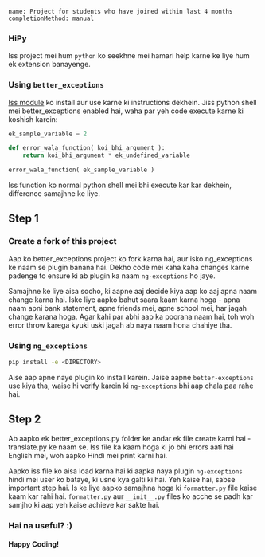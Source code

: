 ```ngMeta
name: Project for students who have joined within last 4 months
completionMethod: manual
```

### HiPy

Iss project mei hum `python` ko seekhne mei hamari help karne ke liye hum ek extension banayenge.

### Using `better_exceptions`
[Iss module](https://github.com/Qix-/better-exceptions) ko install aur use karne ki instructions dekhein.
Jiss python shell mei better_exceptions enabled hai, waha par yeh code execute karne ki koshish karein:

```python
ek_sample_variable = 2

def error_wala_function( koi_bhi_argument ):
    return koi_bhi_argument * ek_undefined_variable

error_wala_function( ek_sample_variable )
```

Iss function ko normal python shell mei bhi execute kar kar dekhein, difference samajhne ke liye.

## Step 1
### Create a fork of this project
Aap ko better_exceptions project ko fork karna hai, aur isko ng_exceptions ke naam se plugin banana hai. Dekho code mei kaha kaha changes karne padenge to ensure ki ab plugin ka naam `ng-exceptions` ho jaye.

Samajhne ke liye aisa socho, ki aapne aaj decide kiya aap ko aaj apna naam change karna hai. Iske liye aapko bahut saara kaam karna hoga - apna naam apni bank statement, apne friends mei, apne school mei, har jagah change karana hoga. Agar kahi par abhi aap ka poorana naam hai, toh woh error throw karega kyuki uski jagah ab naya naam hona chahiye tha.

### Using `ng_exceptions`
```bash
pip install -e <DIRECTORY>
```

Aise aap apne naye plugin ko install karein.
Jaise aapne `better-exceptions` use kiya tha, waise hi verify karein ki `ng-exceptions` bhi aap chala paa rahe hai.

## Step 2
Ab aapko ek better_exceptions.py folder ke andar ek file create karni hai - translate.py ke naam se. Iss file ka kaam hoga ki jo bhi errors aati hai English mei, woh aapko Hindi mei print karni hai.

Aapko iss file ko aisa load karna hai ki aapka naya plugin `ng-exceptions` hindi mei user ko bataye, ki usne kya galti ki hai. Yeh kaise hai, sabse important step hai. Is ke liye aapko samajhna hoga ki `formatter.py` file kaise kaam kar rahi hai. `formatter.py` aur `__init__.py` files ko acche se padh kar samjho ki aap yeh kaise achieve kar sakte hai.

### Hai na useful? :)
#### Happy Coding!